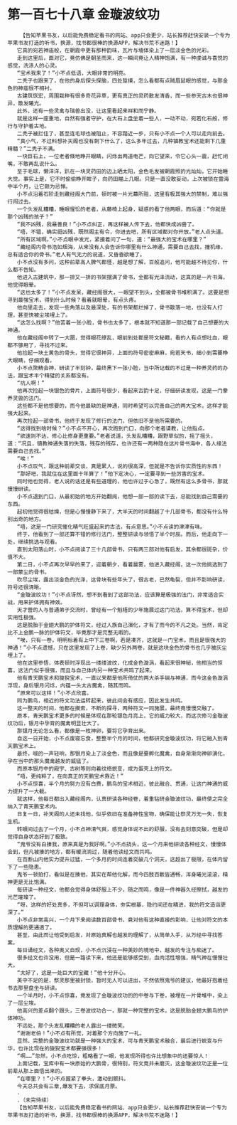 # 第一百七十八章 金璇波纹功
        【告知苹果书友，以后能免费稳定看书的网站、app只会更少，站长推荐赶快安装一个专为苹果书友打造的听书，换源，找书都很棒的换源APP，解决书荒不迷路！】
       它真的宛若神庙般，在朝霞中更有那种韵味，瓦片与墙体染上了一层淡金色的光彩。
       走到这里后，面对它，竟仿佛是朝圣而来，这一瞬间竟让人精神饱满，有一种虔诚与喜悦的感觉，洗涤人的心灵。
       “宝术我来了！”小不点低语，大眼非常的明亮。
       二秃子也跟来了，在他的身后探头探脑，四处踅摸，怎么看都有点贼眉鼠眼的感觉，与那金色的神庙很不相衬。
       古建筑恢宏，周围栽种有很多奇花异草，更有真正的灵药散发清香，而一些参天古木也很神异，散发曦光。
       此外，还有一些灵禽与瑞兽出没，让这里看起来祥和而宁静。
       就是这样一座重地，自然有强者守护，在大石上盘坐着一些人，一动不动，宛若化石般，修行与守护着古地。
       二秃子被拦住了，甚至连毛球也被阻止，不容踏近一步，只有小不点一个人可以走向前去。
       “真小气，不过料想补天阁也没有剩下什么了，这么多年过去，几种镇教宝术还能剩下几重精髓？”二秃子不满。
       一块巨石上，一位老者倏地睁开眼睛，闪烁出两道电芒，向它望来，令它心头一震，赶忙闭嘴，不敢再乱说什么。
       至于毛球，懒洋洋，趴在一块灵药田的边上晒太阳，金色毛发被朝霞照的光灿灿，它开始睡大觉。事实上是，它不时偷偷睁开眸子，向药田瞄上几眼。只是一直没敢妄动，上次被锁在雷海中半个月，让它颇为忌惮。
       小不点沿着石阶走到藏经阁大门前，顿时被一片光幕所阻，这里有极其强大的禁制，难以强行闯过去。
       一个头发乱糟糟，睡眼惺忪的老者，从藤椅上起身，疑惑的看了他两眼，而后道：“你就是那个凶残的孩子？”
       “我不凶残，我最善良！”小不点纠正，再这样被人传下去，他都快成凶兽了。
       “唔，不错，确实挺凶残，既然阁主有令，你进去吧，所有区域都对你开放。”老人点头道。
       “所有区域啊。”小不点眼中发光，紧接着问了一句，道：“最强大的宝术在哪里？”
       “藏经阁内骨书浩如烟海，从来没有人会告诉你哪里有什么神通，需要自己去找，撞机缘，总有适合你的骨书。”老人有气无力的说道，又昏昏欲睡了。
       小不点没有多问，这种前辈高人脾气都怪，越是想了解，百般追问，他可能越不待见你，什么都不告知。
       他进入古建筑中，那一排又一排的书架摆满了骨书，全都有光泽流动，这真的是一片书海，他觉得眼晕。
       “这也太多了！”小不点发呆，藏经阁很大，一眼望不到头，全都被骨书堆积满了。这要是想寻到最强宝术，得到什么时候？看着就眼晕，有点头疼。
       他向里走去，发现一些角落以及最深处，有的书架都烂掉了，骨书散落一地，也没有人打理，甚至快被尘埃埋上了。
       “这怎么找啊？”他苦着一张小脸，骨书也太多了，根本就不知道那一部记载了自己想要的大神通。
       他在藏经阁中转了一大圈，觉得眼花缭乱，眼前到处都是符文秘籍，看的人有点想吐血，眼都不够用了，寻找不过来。
       他捡起一块土黄色的骨头，觉得它很神异，上面的符号密密麻麻，宛若天书，细小到需要睁大眼睛，仔细观看。
       小不点聚精会神，研读了半刻钟，最终黑下一张小脸，当中所记载的不过是一种养灵药的办法，跟宝术半个精璧的关系都没有。
       “坑人啊！”
       他再次捡起一块银色的骨片，上面符号很少，看起来古韵十足，仔细研读发现，这是一门豢养灵兽的法门。
       这些都不是他想要的，而今他最缺的是神通，同时希望可以完善自己的两大宝术，这样才能强大起来。
       再次捡起一部骨书，他终于发现了修行的法门，但依旧不是他所需要的。
       “这得找到啥时候？”小不点不开心，再次跑到门口，向那个老者请教，让他指点。
       “欲速则不达，修心比修身更重要。”老者说道，头发乱糟糟，跟野草似的，摇了摇头，道：“况且，镇教神通失落的失落，残存的残存，也许还有一两种隐在这片骨书海中，各人缘法需要自己去找。”
       “唉！”
       小不点叹气，跟这种前辈交谈，真是累人，说的很高深，但就是不告诉你实质性的东西！
       “那好吧，我就住在这里面十年算了！”他下定决心，一定要寻到一些厉害的宝术。
       同时他也觉得，老人说的话还是有些道理的，他也许过于心急了，既然有这么多骨书，那就慢慢研读。
       小不点退到门口，从最初始的地方开始翻阅，他想一部一部的读下去，总能找到自己需要的东西。
       起初他觉得很枯燥，但是心慢慢静下来了，大半天的时间翻越了十几部骨书，都没有什么特别出奇的地方。
       “唔，这是一门研究催化精气旺盛起来的古法，有点意思。”小不点读的津津有味。
       终于，他看到了一部还算不错的修行法门，整整研读与领悟了半个时辰。而后，他走向下一处，继续挑选与观看。
       直到太阳落山时，小不点阅读了三十几部骨书，只有两三部对他有启发，其余都很斑杂，价值不大。
       第二日，小不点再次早早的来了，迎着朝夕，看着晨雾，他进入藏经阁，这一次他挑选到了一部蒙尘的骨书。
       吹尽尘埃，露出淡金色的光泽，这骨块有些年头了，很古老，已然龟裂，但并不影响研读，符号还很清晰。
       “金璇波纹功！”小不点讶然，想不到看到了这部功法，应该算是极强的法门，非常适合实战，用来护体拥有神效。
       天才营的人与普通弟子交流时，曾经有一个魁梧的少年施展过这门功法，算不得宝术，但却实用性极强。
       这是脱胎于金翅大鹏的护体符文，经过人族自己演化，才有了而今的不凡之处。当然，肯定比不上金鹏一脉的护体符文，毕竟那才是完整无暇的。
       “唉，只有一卷，明明标着有上中下三卷啊，若是凑齐，这就是一门宝术，而且是很强大的神通！”小不点遗憾，只在这里发现了上卷，缺少另外两卷，就是这块金色的骨书也几乎被灰尘埋上了。
       他在这里参悟，体表顿时浮现出一缕缕波纹，化成金色漩涡，看起来很神秘，他相当的惊喜，这法门似乎很强，而且与自己体内另一种宝术共鸣了起来。
       他有青天鹏宝术和狻猊宝术，一直以来都是他所倚仗的两大杀手锏与神通，而今这金色漩涡浮现，身后银月闪烁，内蕴一头太古魔禽，随其而鸣。
       “原来可以这样！”小不点欣喜。
       同为鹏鸟，相近的符文功法运转起来，彼此间会有感应，因此发生共鸣。
       这一整天的时间，他都在摸索，不断的探寻，两种符文一同施展，最终竟慢慢交融了。
       原本，青天鹏宝术更多的时候是体现在那轮银色月亮上，它的威力较大，而这次修习金璇波纹功后，银月中孕育的魔禽明显壮大了。
       那银月无论怎么看，都像是一枚神卵，要将它孕育出来。
       自这一日开始，小不点废寝忘食，整整半个月的时间，他都研究金璇波纹功，将它融入到青天鹏宝术上。
       最终，啵的一声轻响，那银月染上了淡金色，而且像是要孵化魔禽，自身渐渐向神卵演化，孕在当中的那头魔禽越发的威猛了。
       而原本银月中的殿宇、古树等则向着纹络蜕变，成为蛋壳上的符文。
       “唔，更纯粹了，在向真正的天鹏宝术靠近！”
       小不点惊喜，半个月的努力没有白费，鹏鸟的宝术相近，彼此融合、贯通，让这门神通的威力提升了一大截。
       就这样，他每日都出入藏经阁内，认真研读各种经卷，着重钻研金璇波纹功，最终使之完全纳入了青天鹏宝术内。
       日复一日，补天阁的人还未找他，似乎依旧在准备神性宝物，确保能让祭灵万无一失，恢复生机。
       转眼间过去了一个月，小不点神清气爽，感觉身体说不出的舒服，没有去刻意突破，但是却觉得自身状态好到了极致。
       “鬼爷没有白揍我，原来真是为我好啊。”小不点挠头，这一个月来他研读各种经文，慢慢体会到，但凡被揍的地方，都有暖流淌过，随着他读经文而共鸣。
       在百断山内他实力提升过猛，一个多月的时间连着突破几个洞天，这超出了极限，在体内留下了一些隐患。
       鬼爷一顿拍打，看似是在揍他，其实在帮他化解，而今四肢百骸皆通畅，浑身曦光滚滚，精神更是无比饱满。
       每研读一种经文，他都会觉得身体舒服上不少，随之而鸣，像是一件神器久经擦拭，越发的光芒璀璨了。
       “呀，这样的好处真多，不但可以调理身体，夯实根基，隐约间还在精进，我的符文造诣更深了。”
       小不点非常高兴，一个月下来阅读数百部骨书，竟对他有这种直接的影响，让他对符文的本质理解的更通透了。
       甚至，由此而让他受到启发，对原始真解也越发的理解了，从简单入手，从万经中寻找答案。
       每日诵经文，各种奥义自现，小不点沉浸在一种美妙的境地中，越发的专注与痴迷了。
       很多经文也许没用，但是一路读下来，他还是能够感受到，血肉活性增强，精气神在慢慢壮大。
       “太好了，这是一处巨大的宝藏！”他十分开心。
       美中不足的是，祭灵那里被封锁，暂时无人可以进出，不然依照鬼爷的建议，他最好抱着经书去那里盘坐与研读。
       一个半月时，小不点惊喜，竟发现了金璇波纹功的的中卷与下卷，被埋在一片骨堆中，染上了一层尘埃。
       他高兴的差点翻个跟头，三卷波纹功合一，那就一种完整的宝术，这是脱胎金翅大鹏鸟的护体神功。
       不远处，那个头发乱糟糟的老人露出一缕微笑。
       “谢谢老伯！”小不点有所觉，对着那个方向施了一礼。
       显然，完整的金璇波纹功就是一种强大的宝术，可与青天鹏宝术融合，最后进行蜕变与升华，也许比现在的狻猊宝术都要强很多！
       “啊……”忽然，小不点吃惊，粗略看了一眼，他发现所得也许比想象中的还要惊人！
       上面记载，宝库中有一块原始的大鹏骨，很特别，符文竟并未磨灭，这金璇波纹功正是一位前辈从那上面悟出来的。
       “在哪里？！”小不点握紧了拳头，激动到颤抖。
       今天总共会有三章,爆发下去，求保底月票。
       .
       .（未完待续）
       【告知苹果书友，以后能免费稳定看书的网站、app只会更少，站长推荐赶快安装一个专为苹果书友打造的听书，换源，找书都很棒的换源APP，解决书荒不迷路！】